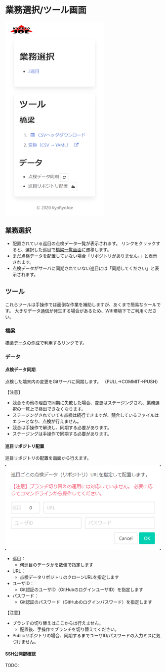 業務選択/ツール画面
===============

<img src="capture_work_page.png" width="320" />

業務選択
--------

* 配置されている巡目の点検データ一覧が表示されます。
  リンクをクリックすると、選択した巡目で[橋梁一覧画面](list_page.md)に遷移します。
* まだ点検データを配置していない場合「リポジトリがありません。」と表示されます。
* 点検データがサーバに同期されていない巡目には「同期してください」と表示されます。


ツール
------

これらツールは手操作では面倒な作業を補助しますが、あくまで簡易なツールです。
大きなデータ通信が発生する場合があるため、Wifi環境下でご利用ください。


### 橋梁

[橋梁データの作成](../setup/make_bridge_data.md)で利用するリンクです。

### データ

#### 点検データ同期

点検した端末内の変更をGitサーバに同期します。
（PULL→COMMIT→PUSH）

【注意】
* 競合その他の理由で同期に失敗した場合、変更はステージングされ、業務選択の一覧上で検出できなくなります。
* ステージングされていても点検は続行できますが、競合しているファイルはエラーとなり、点検が行えません。
* 競合は手操作で解決し、同期する必要があります。
* ステージングは手操作で同期する必要があります。


#### 巡目リポジトリ配置

巡目リポジトリの配置を画面から行えます。

![配置](capture_work_clone.png)

* 巡目：
  * 何巡目のデータかを数値で指定します
* URL：
  * 点検データリポジトリのクローンURLを指定します
* ユーザID：
  * Git認証のユーザID（GitHubのログインユーザID）を指定します
* パスワード：
  * Git認証のパスワード（GitHubのログインパスワード）を指定します

【注意】
* ブランチの切り替えはここからは行えません。
  * 配置後、手操作でブランチを切り替えてください。
* Publicリポジトリの場合、同期するまでユーザID/パスワードの入力ミスに気づけません。

#### SSH公開鍵確認

TODO: